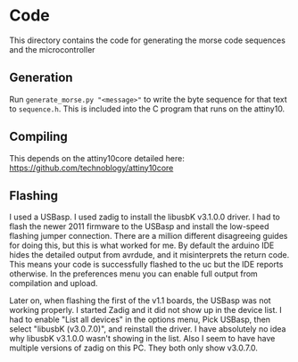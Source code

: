 # Code

This directory contains the code for generating the morse code
sequences and the microcontroller

## Generation

Run `generate_morse.py "<message>"` to write the byte sequence for that text to `sequence.h`. This is included into the C program that runs on the attiny10.

## Compiling

This depends on the attiny10core detailed here: https://github.com/technoblogy/attiny10core

## Flashing

I used a USBasp. I used zadig to install the libusbK v3.1.0.0 driver. I had to flash the newer 2011 firmware to the USBasp and install the low-speed flashing jumper connection. There are a million different disagreeing guides for doing this, but this is what worked for me. By default the arduino IDE hides the detailed output from avrdude, and it misinterprets the return code. This means your code is successfully flashed to the uc but the IDE reports otherwise. In the preferences menu you can enable full output from compilation and upload.

Later on, when flashing the first of the v1.1 boards, the USBasp was not working properly. I started Zadig and it did not show up in the device list. I had to enable "List all devices" in the options menu, Pick USBasp, then select "libusbK (v3.0.7.0)", and reinstall the driver. I have absolutely no idea why libusbK v3.1.0.0 wasn't showing in the list. Also I seem to have have multiple versions of zadig on this PC. They both only show v3.0.7.0.